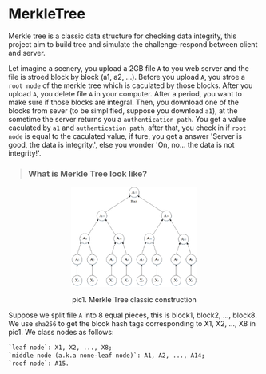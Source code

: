 # MerkleTree
Merkle tree is a classic data structure for checking data integrity, this project aim to build tree and simulate the challenge-respond between client and server.

Let imagine a scenery, you upload a 2GB file `A` to you web server and the file is stroed block by block (a1, a2, ...). Before you upload `A`, you stroe a `root node` of the merkle tree which is caculated by those blocks. After you upload `A`, you delete file `A` in your computer. After a period, you want to make sure if those blocks are integral. Then, you download one of the blocks from sever (to be simplified, suppose you download `a1`), at the sometime the server returns you a `authentication path`. You get a value caculated by `a1` and `authentication path`, after that, you check in if `root node` is equal to the caculated value, if ture, you get a answer 'Server is good, the data is integrity.', else you wonder 'On, no... the data is not integrity!'.

> ### What is Merkle Tree look like?

<div align="center">
  <img src="MerkleTree.png" width=50% alt="MerkleTree">
  <p>pic1. Merkle Tree classic construction</p>
</div>

Suppose we split file `A` into 8 equal pieces, this is block1, block2, ..., block8. We use `sha256` to get the blcok hash tags corresponding to X1, X2, ..., X8 in pic1. We class nodes as follows:

    `leaf node`: X1, X2, ..., X8;
    `middle node (a.k.a none-leaf node)`: A1, A2, ..., A14;
    `roof node`: A15. 
    
    
